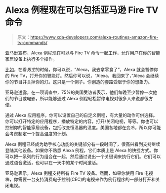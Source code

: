 # Alexa 例程现在可以包括亚马逊 Fire TV 命令

> 原文：<https://www.xda-developers.com/alexa-routines-amazon-fire-tv-commands/>

亚马逊宣布，Alexa 例程现在可以与 Fire TV 命令一起工作，允许用户在你的智能家居设备上执行多个操作。

[比如](https://amazonfiretv.blog/alexa-routines-expand-to-fire-tv-58a251b1f49d)，在看*男生*的时候，你可以说，“Alexa，我去拿零食了”，Alexa 就会暂停你的 Fire TV，打开你的智能灯。然后你可以说，“Alexa，我回来了，”Alexa 会继续你的节目并关掉你的灯。这只是一个例子。你创造的套路受限于你的想象力。

亚马逊透露，在一项调查中，75%的美国受访者表示，他们每晚至少暂停一次他们的节目或电影，所以能够通过 Alexa 例程轻松暂停电视对很多人来说都很方便。

通过 Alexa 应用程序，你可以设置自己的自定义例程，有大量的动作可供选择。你可以打开特定的应用程序，播放特定的内容，打开/关闭电视，等等。你也可以控制你的智能家居设备，包括改变恒温器的温度。美国各地都在变冷，所以你可能会考虑制定一个提高温度的计划。

Alexa 例程已经成为助手核心功能的关键部分有一段时间了，很高兴看到支持继续登陆其他设备。如果你不熟悉 Alexa 例程，它们本质上是 Alexa 的快捷方式。你可以把一系列的行为组合在一起，然后通过说出一个关键词来执行它们。它们可以通过语音激活，也可以在一天中的某个时间激活。

亚马逊表示，Alexa 例程支持所有 Fire TV 设备。然而，如果你使用 Fire 电视棒，你需要一台支持消费电子控制(CEC)的电视来作为例行程序的一部分打开和关闭电视。